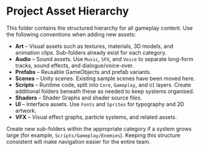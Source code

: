 # Project Asset Hierarchy

This folder contains the structured hierarchy for all gameplay content. Use the following conventions when adding new assets:

- **Art** – Visual assets such as textures, materials, 3D models, and animation clips. Sub-folders already exist for each category.
- **Audio** – Sound assets. Use `Music`, `SFX`, and `Voice` to separate long-form tracks, sound effects, and dialogue/voice-over.
- **Prefabs** – Reusable GameObjects and prefab variants.
- **Scenes** – Unity scenes. Existing sample scenes have been moved here.
- **Scripts** – Runtime code, split into `Core`, `Gameplay`, and `UI` layers. Create additional folders beneath these as needed to keep systems organised.
- **Shaders** – Shader Graphs and shader source files.
- **UI** – Interface assets. Use `Fonts` and `Sprites` for typography and 2D artwork.
- **VFX** – Visual effect graphs, particle systems, and related assets.

Create new sub-folders within the appropriate category if a system grows large (for example, `Scripts/Gameplay/Enemies`). Keeping this structure consistent will make navigation easier for the entire team.
